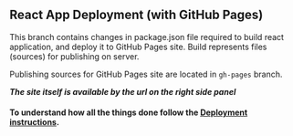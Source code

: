## React App Deployment (with GitHub Pages)

This branch contains changes in package.json file required to build react application, and deploy it to GitHub Pages site. Build represents files (sources) for publishing on server. 

Publishing sources for GitHub Pages site are located in `gh-pages` branch.

***The site itself is available by the url on the right side panel***

#### To understand how all the things done follow the [Deployment instructions](https://create-react-app.dev/docs/deployment/#github-pages).
